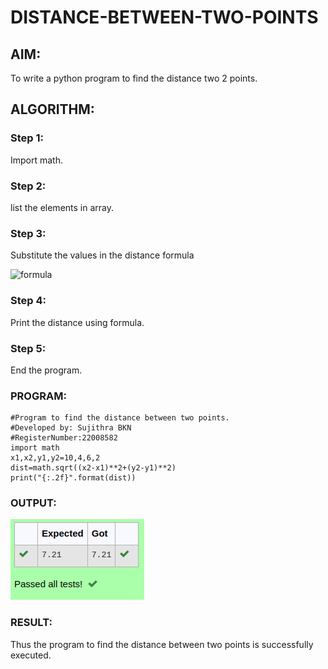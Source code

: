 # DISTANCE-BETWEEN-TWO-POINTS

## AIM:
To write a python program to find the distance two 2 points.
## ALGORITHM:
### Step 1: 
Import math.
### Step 2: 
list the elements in array.
### Step 3: 
Substitute the values in the distance formula 

 ![formula](formula.JPG)
### Step 4: 
Print the distance using formula.
### Step 5: 
End the program.
### PROGRAM:
 ``` 
#Program to find the distance between two points.
#Developed by: Sujithra BKN
#RegisterNumber:22008582
import math
x1,x2,y1,y2=10,4,6,2
dist=math.sqrt((x2-x1)**2+(y2-y1)**2)
print("{:.2f}".format(dist))
```
### OUTPUT:
![images.png](./images/distance.png)
### RESULT:
Thus the program to find the distance between two points is successfully executed.